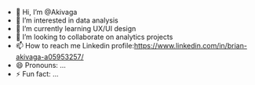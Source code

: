 - 👋 Hi, I’m @Akivaga
- 👀 I’m interested in data analysis
- 🌱 I’m currently learning UX/UI design
- 💞️ I’m looking to collaborate on analytics projects
- 📫 How to reach me Linkedin profile:https://www.linkedin.com/in/brian-akivaga-a05953257/
- 😄 Pronouns: ...
- ⚡ Fun fact: ...

<!---
Akivaga/Akivaga is a ✨ special ✨ repository because its `README.md` (this file) appears on your GitHub profile.
You can click the Preview link to take a look at your changes.
--->
